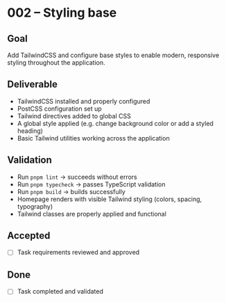 # 002 – Styling base

## Goal

Add TailwindCSS and configure base styles to enable modern, responsive styling throughout the application.

## Deliverable

- TailwindCSS installed and properly configured
- PostCSS configuration set up
- Tailwind directives added to global CSS
- A global style applied (e.g. change background color or add a styled heading)
- Basic Tailwind utilities working across the application

## Validation

- Run `pnpm lint` → succeeds without errors
- Run `pnpm typecheck` → passes TypeScript validation
- Run `pnpm build` → builds successfully
- Homepage renders with visible Tailwind styling (colors, spacing, typography)
- Tailwind classes are properly applied and functional

## Accepted

- [ ] Task requirements reviewed and approved

## Done

- [ ] Task completed and validated
